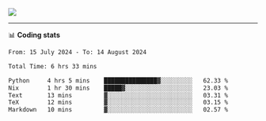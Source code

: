 <picture>
  <source
  srcset="https://github-readme-stats.vercel.app/api?username=sant0s12&show_icons=true&theme=dark"
  media="(prefers-color-scheme: dark)"
  />
  <source
  srcset="https://github-readme-stats.vercel.app/api?username=sant0s12&show_icons=true"
  media="(prefers-color-scheme: light)"
  />
  <img src="https://github-readme-stats.vercel.app/api?username=sant0s12&show_icons=true" />
</picture>

---

📊 **Coding stats**

<!--START_SECTION:waka-->

```txt
From: 15 July 2024 - To: 14 August 2024

Total Time: 6 hrs 33 mins

Python     4 hrs 5 mins    ███████████████▓░░░░░░░░░   62.33 %
Nix        1 hr 30 mins    █████▓░░░░░░░░░░░░░░░░░░░   23.03 %
Text       13 mins         ▓░░░░░░░░░░░░░░░░░░░░░░░░   03.31 %
TeX        12 mins         ▓░░░░░░░░░░░░░░░░░░░░░░░░   03.15 %
Markdown   10 mins         ▓░░░░░░░░░░░░░░░░░░░░░░░░   02.57 %
```

<!--END_SECTION:waka-->
